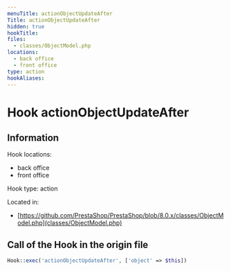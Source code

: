 ```yaml
---
menuTitle: actionObjectUpdateAfter
Title: actionObjectUpdateAfter
hidden: true
hookTitle: 
files:
  - classes/ObjectModel.php
locations:
  - back office
  - front office
type: action
hookAliases:
---
```


# Hook actionObjectUpdateAfter

## Information

Hook locations: 
  - back office
  - front office

Hook type: action

Located in: 
  - [https://github.com/PrestaShop/PrestaShop/blob/8.0.x/classes/ObjectModel.php](classes/ObjectModel.php)

## Call of the Hook in the origin file

```php
Hook::exec('actionObjectUpdateAfter', ['object' => $this])
```